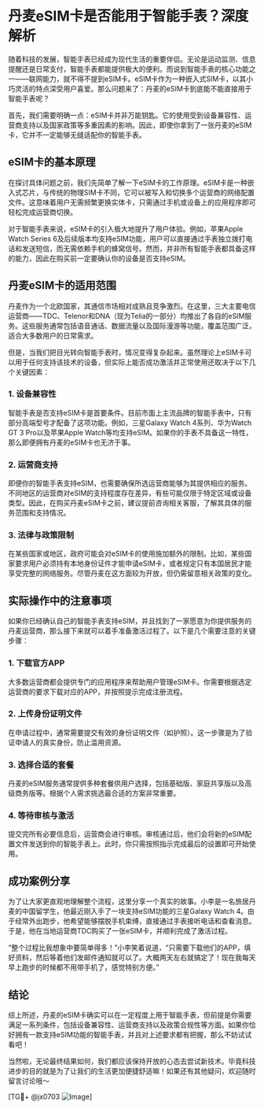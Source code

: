 # 丹麦eSIM卡是否能用于智能手表？深度解析

随着科技的发展，智能手表已经成为现代生活的重要伴侣。无论是运动监测、信息提醒还是日常支付，智能手表都能提供极大的便利。而说到智能手表的核心功能之一——联网能力，就不得不提到eSIM卡。eSIM卡作为一种嵌入式SIM卡，以其小巧灵活的特点深受用户喜爱。那么问题来了：丹麦的eSIM卡到底能不能直接用于智能手表呢？

首先，我们需要明确一点：eSIM卡并非万能钥匙。它的使用受到设备兼容性、运营商支持以及国家政策等多重因素的影响。因此，即使你拿到了一张丹麦的eSIM卡，它并不一定能够无缝适配你的智能手表。

## eSIM卡的基本原理

在探讨具体问题之前，我们先简单了解一下eSIM卡的工作原理。eSIM卡是一种嵌入式芯片，与传统的物理SIM卡不同，它可以被写入和切换多个运营商的网络配置文件。这意味着用户无需频繁更换实体卡，只需通过手机或设备上的应用程序即可轻松完成运营商切换。

对于智能手表来说，eSIM卡的引入极大地提升了用户体验。例如，苹果Apple Watch Series 6及后续版本均支持eSIM功能，用户可以直接通过手表独立拨打电话和发送短信，而无需依赖手机的蜂窝信号。然而，并非所有智能手表都具备这样的能力，因此在购买前一定要确认你的设备是否支持eSIM。

## 丹麦eSIM卡的适用范围

丹麦作为一个北欧国家，其通信市场相对成熟且竞争激烈。在这里，三大主要电信运营商——TDC、Telenor和DNA（现为Telia的一部分）均推出了各自的eSIM服务。这些服务通常包括语音通话、数据流量以及国际漫游等功能，覆盖范围广泛，适合大多数用户的日常需求。

但是，当我们把目光转向智能手表时，情况变得复杂起来。虽然理论上eSIM卡可以用于任何支持该技术的设备，但实际上能否成功激活并正常使用还取决于以下几个关键因素：

### 1. **设备兼容性**
   智能手表是否支持eSIM卡是首要条件。目前市面上主流品牌的智能手表中，只有部分高端型号才配备了这项功能。例如，三星Galaxy Watch 4系列、华为Watch GT 3 Pro以及苹果Apple Watch等均支持eSIM。如果你的手表不具备这一特性，那么即便拥有丹麦的eSIM卡也无济于事。

### 2. **运营商支持**
   即便你的智能手表支持eSIM，也需要确保所选运营商能够为其提供相应的服务。不同地区的运营商对eSIM的支持程度存在差异，有些可能仅限于特定区域或设备类型。因此，在购买丹麦eSIM卡之前，建议提前咨询相关客服，了解其具体的服务范围和支持情况。

### 3. **法律与政策限制**
   在某些国家或地区，政府可能会对eSIM卡的使用施加额外的限制。比如，某些国家要求用户必须持有本地身份证件才能申请eSIM卡，或者规定只有本国居民才能享受完整的网络服务。尽管丹麦在这方面较为开放，但仍需留意相关政策的变化。

## 实际操作中的注意事项

如果你已经确认自己的智能手表支持eSIM，并且找到了一家愿意为你提供服务的丹麦运营商，那么接下来就可以着手准备激活过程了。以下是几个需要注意的关键步骤：

### 1. **下载官方APP**
   大多数运营商都会提供专门的应用程序来帮助用户管理eSIM卡。你需要根据选定运营商的要求下载对应的APP，并按照提示完成注册流程。

### 2. **上传身份证明文件**
   在申请过程中，通常需要提交有效的身份证明文件（如护照）。这一步骤是为了验证申请人的真实身份，防止滥用资源。

### 3. **选择合适的套餐**
   丹麦的eSIM服务通常提供多种套餐供用户选择，包括基础版、家庭共享版以及高级商务版等。根据个人需求挑选最合适的方案非常重要。

### 4. **等待审核与激活**
   提交完所有必要信息后，运营商会进行审核。审核通过后，他们会将新的eSIM配置文件发送到你的智能手表上。此时，你只需按照指示完成最后的设置即可开始使用。

## 成功案例分享

为了让大家更直观地理解整个流程，这里分享一个真实的故事。小李是一名旅居丹麦的中国留学生，他最近刚入手了一块支持eSIM功能的三星Galaxy Watch 4。由于经常外出跑步，他希望能够摆脱手机束缚，直接通过手表接听电话和查看消息。于是，他在当地运营商TDC购买了一张eSIM卡，并顺利完成了激活过程。

“整个过程比我想象中要简单得多！”小李笑着说道，“只需要下载他们的APP，填好资料，然后等着他们发邮件通知就可以了。大概两天左右就搞定了！现在我每天早上跑步的时候都不用带手机了，感觉特别方便。”

## 结论

综上所述，丹麦的eSIM卡确实可以在一定程度上用于智能手表，但前提是你需要满足一系列条件，包括设备兼容性、运营商支持以及政策合规性等方面。如果你恰好拥有一款支持eSIM功能的智能手表，并且对上述要求都有把握，那么不妨试试看吧！

当然啦，无论最终结果如何，我们都应该保持开放的心态去尝试新技术。毕竟科技进步的目的就是为了让我们的生活更加便捷舒适嘛！如果还有其他疑问，欢迎随时留言讨论哦～

[TG💪+ @jx0703 ![Image](https://github.com/user-attachments/assets/dbca1d08-cadb-493c-b0ec-ad6f7a83f270)]